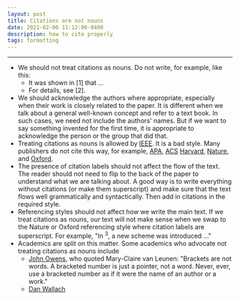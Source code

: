 ```yaml
---
layout: post
title: Citations are not nouns
date: 2021-02-06 11:12:00-0400
description: how to cite properly
tags: formatting
---
```


***

- We should not treat citations as nouns. Do not write, for example, like this:
  - It was shown in [1] that ...
  - For details, see [2].
- We should acknowledge the authors where appropriate, especially when their work is closely related to the paper. It is different when we talk about a general well-known concept and refer to a text book. In such cases, we need not include the authors' names. But if we want to say something invented for the first time, it is appropriate to acknowledge the person or the group that did that.
- Treating citations as nouns is allowed by [IEEE](https://libraryguides.vu.edu.au/ieeereferencing/gettingstarted). It is a bad style. Many publishers do not cite this way, for example, [APA](https://apastyle.apa.org/style-grammar-guidelines/references/examples/journal-article-references), [ACS](https://www.concordia.ca/library/guides/chemistry/acs.html) [Harvard](https://libguides.mq.edu.au/referencing/Harvard), [Nature](https://www.nature.com/nature/for-authors/formatting-guide), and [Oxford](https://libguides.mq.edu.au/referencing/Oxford).
- The presence of citation labels should not affect the flow of the text. The reader should not need to flip to the back of the paper to understand what we are talking about. A good way is to write everything without citations (or make them superscript) and make sure that the text flows well grammatically and syntactically. Then add in citations in the required style.
- Referencing styles should not affect how we write the main text. If we treat citations as nouns, our text will not make sense when we swap to the Nature or Oxford referencing style where citation labels are superscript. For example, "In <sup>3</sup>, a new scheme was introduced ..."
- Academics are split on this matter. Some academics who advocate not treating citations as nouns include
	- [John Owens](https://www.ece.ucdavis.edu/~jowens/biberrors.html), who quoted Mary-Claire van Leunen: "Brackets are not words. A bracketed number is just a pointer, not a word. Never, ever, use a bracketed number as if it were the name of an author or a work."
	- [Dan Wallach](https://freedom-to-tinker.com/2011/02/25/public-service-rant-please-fix-your-bibliography/) 


